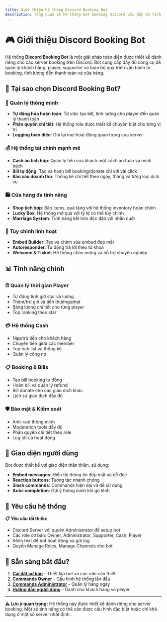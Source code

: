 ```yaml
---
title: Giới thiệu hệ thống Discord Booking Bot
description: Tổng quan về hệ thống bot booking Discord với đầy đủ tính năng quản lý chuyên nghiệp
---
```


# 🎮 Giới thiệu Discord Booking Bot

Hệ thống **Discord Booking Bot** là một giải pháp toàn diện được thiết kế dành riêng cho các server booking trên Discord. Bot cung cấp đầy đủ công cụ để quản lý khách hàng, player, supporter và toàn bộ quy trình vận hành từ booking, tính lương đến thanh toán và cửa hàng.

## 🌟 Tại sao chọn Discord Booking Bot?

### 🎯 **Quản lý thông minh**
- **Tự động hóa hoàn toàn**: Từ việc tạo bill, tính lương cho player đến quản lý thanh toán
- **Phân quyền chi tiết**: Hệ thống role được thiết kế chuyên biệt cho từng vị trí
- **Logging toàn diện**: Ghi lại mọi hoạt động quan trọng của server

### 💰 **Hệ thống tài chính mạnh mẽ**
- **Cash ảo tích hợp**: Quản lý tiền của khách một cách an toàn và minh bạch
- **Bill tự động**: Tạo và hoàn bill booking/donate chỉ với vài click
- **Báo cáo doanh thu**: Thống kê chi tiết theo ngày, tháng và từng loại dịch vụ

### 🛍️ **Cửa hàng đa tính năng**
- **Shop tích hợp**: Bán items, quà tặng với hệ thống inventory hoàn chỉnh
- **Lucky Box**: Hệ thống mở quà với tỷ lệ có thể tùy chỉnh
- **Marriage System**: Tính năng kết hôn độc đáo với nhẫn cưới

### 🔧 **Tùy chỉnh linh hoạt**
- **Embed Builder**: Tạo và chỉnh sửa embed đẹp mắt
- **Autoresponder**: Tự động trả lời theo từ khóa
- **Welcome & Ticket**: Hệ thống chào mừng và hỗ trợ chuyên nghiệp

## 📊 Tính năng chính

<div className="feature-grid">
  <div className="feature-card">
    <h3>⏰ Quản lý thời gian Player</h3>
    <ul>
      <li>Tự động tính giờ star và lương</li>
      <li>Thêm/trừ giờ và tiền thưởng/phạt</li>
      <li>Bảng lương chi tiết cho từng player</li>
      <li>Top ranking theo star</li>
    </ul>
  </div>

  <div className="feature-card">
    <h3>💳 Hệ thống Cash</h3>
    <ul>
      <li>Nạp/trừ tiền cho khách hàng</li>
      <li>Chuyển tiền giữa các member</li>
      <li>Top rich list và thống kê</li>
      <li>Quản lý công nợ</li>
    </ul>
  </div>

  <div className="feature-card">
    <h3>📋 Booking & Bills</h3>
    <ul>
      <li>Tạo bill booking tự động</li>
      <li>Hoàn bill và quản lý refund</li>
      <li>Bill donate cho các giao dịch khác</li>
      <li>Lịch sử giao dịch đầy đủ</li>
    </ul>
  </div>

  <div className="feature-card">
    <h3>🛡️ Bảo mật & Kiểm soát</h3>
    <ul>
      <li>Anti-raid thông minh</li>
      <li>Moderation tools đầy đủ</li>
      <li>Phân quyền chi tiết theo role</li>
      <li>Log tất cả hoạt động</li>
    </ul>
  </div>
</div>

## 📱 Giao diện người dùng

Bot được thiết kế với giao diện thân thiện, sử dụng:

- **Embed messages**: Hiển thị thông tin đẹp mắt và dễ đọc
- **Reaction buttons**: Tương tác nhanh chóng
- **Slash commands**: Commands hiện đại và dễ sử dụng
- **Auto-completion**: Gợi ý thông minh khi gõ lệnh

## 🔧 Yêu cầu hệ thống

<div className="callout callout-info">
  <strong>📋 Yêu cầu tối thiểu:</strong>
  <ul>
    <li>Discord Server với quyền Administrator để setup bot</li>
    <li>Các role cơ bản: Owner, Administrator, Supporter, Cash, Player</li>
    <li>Kênh text để bot hoạt động và gửi log</li>
    <li>Quyền Manage Roles, Manage Channels cho bot</li>
  </ul>
</div>

## 🚀 Sẵn sàng bắt đầu?

1. **[Cài đặt cơ bản](/basic-setup/)** - Thiết lập bot và các role cần thiết
2. **[Commands Owner](/commands/owner/)** - Cấu hình hệ thống lần đầu
3. **[Commands Administrator](/commands/administrator/)** - Quản lý hàng ngày
4. **[Hướng dẫn người dùng](/user/customer/)** - Dành cho khách hàng và player

---

<div className="callout callout-warning">
  <strong>⚠️ Lưu ý quan trọng:</strong> Hệ thống này được thiết kế dành riêng cho server booking. Một số tính năng có thể cần được cấu hình đặc biệt hoặc chỉ khả dụng ở một số server nhất định.
</div>
